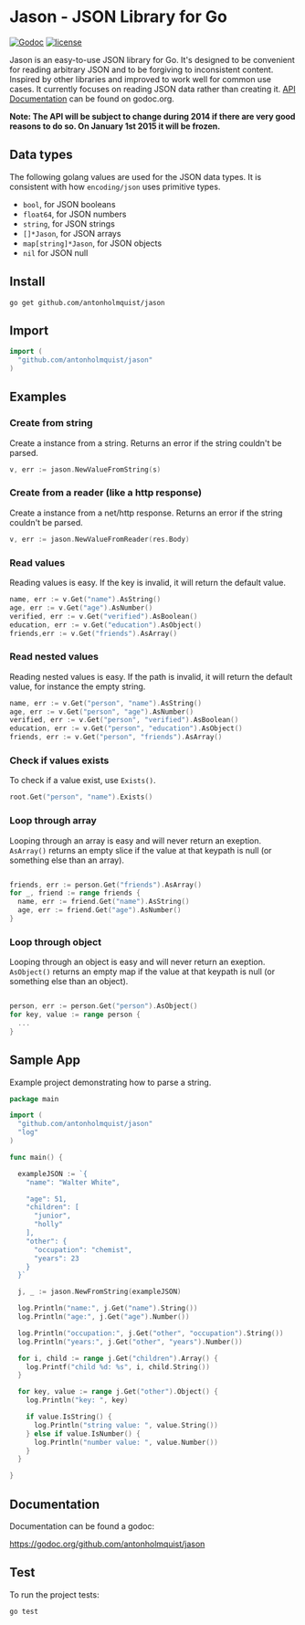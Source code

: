 # Jason - JSON Library for Go

[![Godoc](http://img.shields.io/badge/godoc-reference-blue.svg?style=flat)](https://godoc.org/github.com/antonholmquist/jason) [![license](http://img.shields.io/badge/license-MIT-red.svg?style=flat)](https://raw.githubusercontent.com/antonholmquist/jason/master/LICENSE)

Jason is an easy-to-use JSON library for Go. It's designed to be convenient for reading arbitrary JSON and to be forgiving to inconsistent content. Inspired by other libraries and improved to work well for common use cases. It currently focuses on reading JSON data rather than creating it. [API Documentation](http://godoc.org/github.com/antonholmquist/jason) can be found on godoc.org.

**Note: The API will be subject to change during 2014 if there are very good reasons to do so. On January 1st 2015 it will be frozen.**

## Data types

The following golang values are used for the JSON data types. It is consistent with how `encoding/json` uses primitive types.

- `bool`, for JSON booleans
- `float64`, for JSON numbers
- `string`, for JSON strings
- `[]*Jason`, for JSON arrays
- `map[string]*Jason`, for JSON objects
- `nil` for JSON null

## Install

```shell
go get github.com/antonholmquist/jason
```

## Import

```go
import (
  "github.com/antonholmquist/jason"
)
```

## Examples

### Create from string

Create a instance from a string. Returns an error if the string couldn't be parsed.

```go
v, err := jason.NewValueFromString(s)

```

### Create from a reader (like a http response)

Create a instance from a net/http response. Returns an error if the string couldn't be parsed.

```go
v, err := jason.NewValueFromReader(res.Body)

```

### Read values

Reading  values is easy. If the key is invalid, it will return the default value.

```go
name, err := v.Get("name").AsString()
age, err := v.Get("age").AsNumber()
verified, err := v.Get("verified").AsBoolean()
education, err := v.Get("education").AsObject()
friends,err := v.Get("friends").AsArray()

```

### Read nested values

Reading nested values is easy. If the path is invalid, it will return the default value, for instance the empty string.

```go
name, err := v.Get("person", "name").AsString()
age, err := v.Get("person", "age").AsNumber()
verified, err := v.Get("person", "verified").AsBoolean()
education, err := v.Get("person", "education").AsObject()
friends, err := v.Get("person", "friends").AsArray()

```

### Check if values exists

To check if a value exist, use `Exists()`.

```go
root.Get("person", "name").Exists()
```

### Loop through array

Looping through an array is easy and will never return an exeption. `AsArray()` returns an empty slice if the value at that keypath is null (or something else than an array).

```go

friends, err := person.Get("friends").AsArray()
for _, friend := range friends {
  name, err := friend.Get("name").AsString()
  age, err := friend.Get("age").AsNumber()
}
```

### Loop through object

Looping through an object is easy and will never return an exeption. `AsObject()` returns an empty map if the value at that keypath is null (or something else than an object).

```go

person, err := person.Get("person").AsObject()
for key, value := range person {
  ...
}
```


## Sample App

Example project demonstrating how to parse a string.

```go
package main

import (
  "github.com/antonholmquist/jason"
  "log"
)

func main() {

  exampleJSON := `{
    "name": "Walter White",

    "age": 51,
    "children": [
      "junior",
      "holly"
    ],
    "other": {
      "occupation": "chemist",
      "years": 23
    }
  }`

  j, _ := jason.NewFromString(exampleJSON)

  log.Println("name:", j.Get("name").String())
  log.Println("age:", j.Get("age").Number())

  log.Println("occupation:", j.Get("other", "occupation").String())
  log.Println("years:", j.Get("other", "years").Number())

  for i, child := range j.Get("children").Array() {
    log.Printf("child %d: %s", i, child.String())
  }

  for key, value := range j.Get("other").Object() {
    log.Println("key: ", key)

    if value.IsString() {
      log.Println("string value: ", value.String())
    } else if value.IsNumber() {
      log.Println("number value: ", value.Number())
    }
  }

}

```

## Documentation

Documentation can be found a godoc:

https://godoc.org/github.com/antonholmquist/jason


## Test
To run the project tests:

```shell
go test
```
